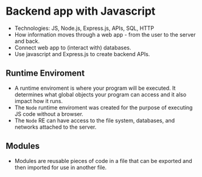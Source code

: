 # Backend app with Javascript
- Technologies: JS, Node.js, Express.js, APIs, SQL, HTTP
- How information moves through a web app - from the user to the server and back.
- Connect web app to (interact with) databases.
- Use javascript and Express.js to create backend APIs.

## Runtime Enviroment
- A runtime enviroment is where your program will be executed. It determines what global objects your program can access and it also impact how it runs.
- The `Node` runtime enviroment was created for the purpose of executing JS code without a browser.
- The `Node` RE can have access to the file system, databases, and networks attached to the server.

## Modules
- Modules are reusable pieces of code in a file that can be exported and then imported for use in another file.
